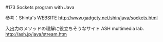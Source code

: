 #173 Sockets program with Java

参考：Shinta's WEBSITE
http://www.gadgety.net/shin/java/sockets.html


入出力のメソッドの理解に役立ちそうなサイト
ASH multimedia lab.
http://ash.jp/java/stream.htm
